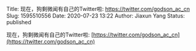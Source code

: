 Title: 现在，狗剩微闻有自己的Twitter啦: https://twitter.com/godson_ac_cn
Slug: 1595510556
Date: 2020-07-23 13:22
Author: Jiaxun Yang
Status: published

现在，狗剩微闻有自己的Twitter啦: [https://twitter.com/godson_ac_cn](https://twitter.com/godson_ac_cn)
